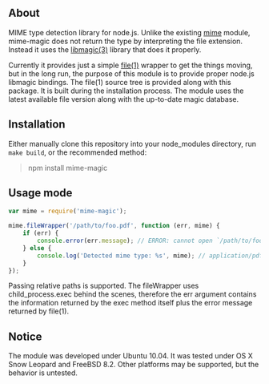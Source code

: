 ## About

MIME type detection library for node.js. Unlike the existing [mime](https://github.com/bentomas/node-mime) module, mime-magic does not return the type by interpreting the file extension. Instead it uses the [libmagic(3)](http://linux.die.net/man/3/libmagic) library that does it properly.

Currently it provides just a simple [file(1)](http://linux.die.net/man/1/file) wrapper to get the things moving, but in the long run, the purpose of this module is to provide proper node.js libmagic bindings. The file(1) source tree is provided along with this package. It is built during the installation process. The module uses the latest available file version along with the up-to-date magic database.

## Installation

Either manually clone this repository into your node_modules directory, run `make build`, or the recommended method:

> npm install mime-magic

## Usage mode

```javascript
var mime = require('mime-magic');

mime.fileWrapper('/path/to/foo.pdf', function (err, mime) {
	if (err) {
		console.error(err.message); // ERROR: cannot open `/path/to/foo.pdf' (No such file or directory)
	} else {
		console.log('Detected mime type: %s', mime); // application/pdf
	}
});
```

Passing relative paths is supported. The fileWrapper uses child_process.exec behind the scenes, therefore the err argument contains the information returned by the exec method itself plus the error message returned by file(1).

## Notice

The module was developed under Ubuntu 10.04. It was tested under OS X Snow Leopard and FreeBSD 8.2. Other platforms may be supported, but the behavior is untested.
